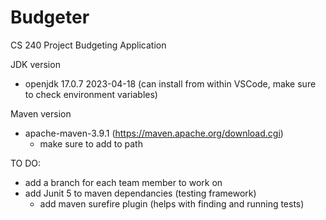# Budgeter

CS 240 Project Budgeting Application

JDK version
  - openjdk 17.0.7 2023-04-18 (can install from within VSCode, make sure to check environment variables)
 
 Maven version
  - apache-maven-3.9.1 (https://maven.apache.org/download.cgi)
    - make sure to add to path

TO DO:
  - add a branch for each team member to work on 
  - add Junit 5 to maven dependancies (testing framework)
    - add maven surefire plugin (helps with finding and running tests)
